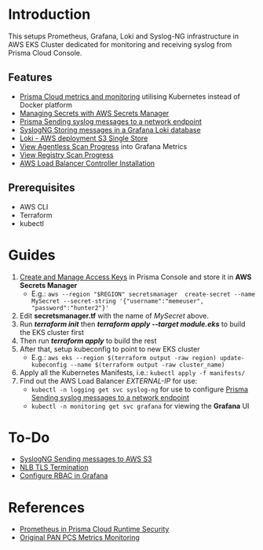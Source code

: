 # Introduction

This setups Prometheus, Grafana, Loki and Syslog-NG infrastructure in AWS EKS Cluster dedicated for monitoring and receiving syslog from Prisma Cloud Console.

## Features

- [Prisma Cloud metrics and monitoring](https://github.com/PaloAltoNetworks/pcs-metrics-monitoring) utilising Kubernetes instead of Docker platform
- [Managing Secrets with AWS Secrets Manager](https://www.eksworkshop.com/docs/security/secrets-management/secrets-manager/)
- [Prisma Sending syslog messages to a network endpoint](https://docs.prismacloud.io/en/enterprise-edition/content-collections/runtime-security/audit/logging#sending-syslog-messages-to-a-network-endpoint)
- [SyslogNG Storing messages in a Grafana Loki database](https://syslog-ng.github.io/admin-guide/070_Destinations/125_Loki/README)
- [Loki - AWS deployment S3 Single Store](https://grafana.com/docs/loki/latest/configure/storage/#aws-deployment-s3-single-store)
- [View Agentless Scan Progress](https://pan.dev/prisma-cloud/api/cwpp/get-agentless-progress/) into Grafana Metrics
- [View Registry Scan Progress](https://pan.dev/prisma-cloud/api/cwpp/get-registry-progress/)
- [AWS Load Balancer Controller Installation](https://kubernetes-sigs.github.io/aws-load-balancer-controller/v2.9/deploy/installation/)

## Prerequisites

- AWS CLI
- Terraform
- kubectl

# Guides

1. [Create and Manage Access Keys](https://docs.prismacloud.io/en/enterprise-edition/content-collections/administration/create-access-keys) in Prisma Console and store it in **AWS Secrets Manager**
   - E.g.: `aws --region "$REGION" secretsmanager  create-secret --name MySecret --secret-string '{"username":"memeuser", "password":"hunter2"}'`
2. Edit **secretsmanager.tf** with the name of *MySecret* above.
3. Run ***terraform init*** then ***terraform apply --target module.eks*** to build the EKS cluster first
4. Then run ***terraform apply*** to build the rest
5. After that, setup kubeconfig to point to new EKS cluster
   - E.g.: `aws eks --region $(terraform output -raw region) update-kubeconfig --name $(terraform output -raw cluster_name)`
6. Apply all the Kubernetes Manifests, i.e.: `kubectl apply -f manifests/`
7. Find out the AWS Load Balancer *EXTERNAL-IP* for use:
   - `kubectl -n logging get svc syslog-ng` for use to configure [Prisma Sending syslog messages to a network endpoint](https://docs.prismacloud.io/en/enterprise-edition/content-collections/runtime-security/audit/logging#sending-syslog-messages-to-a-network-endpoint)
   - `kubectl -n monitoring get svc grafana` for viewing the **Grafana** UI

# To-Do

- [SyslogNG Sending messages to AWS S3](https://syslog-ng.github.io/admin-guide/070_Destinations/225_Amazon-s3/README)
- [NLB TLS Termination](https://kubernetes-sigs.github.io/aws-load-balancer-controller/v2.9/guide/use_cases/nlb_tls_termination/)
- [Configure RBAC in Grafana](https://grafana.com/docs/grafana/latest/administration/roles-and-permissions/access-control/configure-rbac/)

# References

- [Prometheus in Prisma Cloud Runtime Security](https://docs.prismacloud.io/en/enterprise-edition/content-collections/runtime-security/audit/prometheus)
- [Original PAN PCS Metrics Monitoring](https://github.com/PaloAltoNetworks/pcs-metrics-monitoring)
